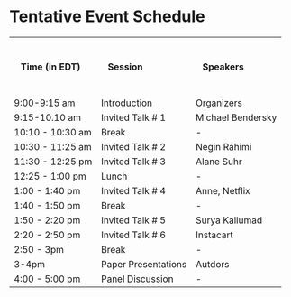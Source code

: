 # Tentative Event Schedule
<div class="container">
<style>
.schedule {
    border-spacing: 20px;
}
.thtd {
    padding: 20px
}
</style>

<table class="schedule">

<tr>
<td class="thtd"><h4>Time (in EDT)</h4></td>
<td class="thtd"><h4>Session</h4></td>
<td class="thtd"><h4>Speakers</h4></td>
</tr>

<tr>
<td>9:00-9:15 am</td>
<td>Introduction</td>
<td>Organizers</td>
</tr>

<tr>
<td>9:15-10.10 am </td>
<td>Invited Talk # 1</td>
<td>Michael Bendersky</td>
</tr>

<tr>
<td>10:10 - 10:30 am</td>
<td>Break</td>
<td>-</td>
</tr>

<tr>
<td>10:30 - 11:25 am</td>
<td>Invited Talk # 2</td>
<td>Negin Rahimi</td>
</tr>


<tr>
<td>11:30 - 12:25 pm</td>
<td>Invited Talk # 3</td>
<td>Alane Suhr</td>
</tr>

<tr>
<td>12:25 - 1:00 pm</td>
<td>Lunch</td>
<td>-</td>
</tr>

<tr>
<td>1:00 - 1:40 pm</td>
<td>Invited Talk # 4</td>
<td>Anne, Netflix</td>
</tr>


<tr>
<td>1:40 - 1:50 pm</td>
<td>Break</td>
<td>-</td>
</tr>

<tr>
<td>1:50 - 2:20 pm</td>
<td>Invited Talk # 5</td>
<td>Surya Kallumad</td>
</tr>


<tr>
<td>2:20 - 2:50 pm</td>
<td>Invited Talk # 6</td>
<td>Instacart</td>
</tr>

<tr>
<td>2:50 - 3pm</td>
<td>Break</td>
<td>-</td>
</tr>

<tr>
<td>3-4pm</td>
<td>Paper Presentations</td>
<td>Autdors</td>
</tr>

<tr>
<td>4:00 - 5:00 pm</td>
<td>Panel Discussion</td>
<td>-</td>
</tr>


</table>
</div>